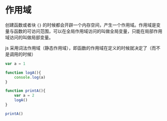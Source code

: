 # 作用域

创建函数或者块 `{}` 的时候都会开辟一个内存空间，产生一个作用域。作用域是变量与函数的可访问范围，可以在全局作用域访问的叫做全局变量，只能在局部作用域访问的叫做局部变量。

js 采用词法作用域（静态作用域），即函数的作用域在定义的时候就决定了（而不是调用的时候）

```JavaScript
var a = 1

function logA(){
	console.log(a)
}

function printA(){
	var a = 2
	logA()
}

printA()
```
